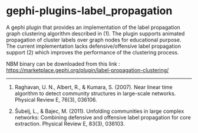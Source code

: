 gephi-plugins-label_propagation
===============================

A gephi plugin that provides an implementation of the label propagation graph clustering algorithm described in (1).  The plugin supports animated propagation of cluster labels over graph nodes for educational purpose.
The current implementation lacks defensive/offensive label propagation support (2) which improves the performance of the clustering process.

NBM binary can be downloaded from this link : https://marketplace.gephi.org/plugin/label-propagation-clustering/

---
1. Raghavan, U. N., Albert, R., & Kumara, S. (2007). Near linear time algorithm to detect community structures in large-scale networks. Physical Review E, 76(3), 036106.

2. Šubelj, L., & Bajec, M. (2011). Unfolding communities in large complex networks: Combining defensive and offensive label propagation for core extraction. Physical Review E, 83(3), 036103.
